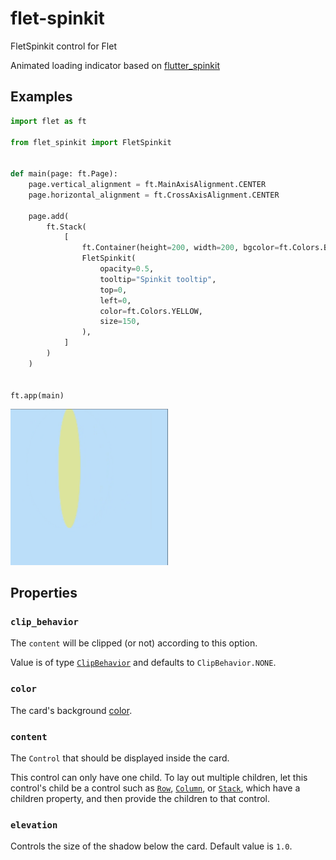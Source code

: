 # flet-spinkit
FletSpinkit control for Flet

Animated loading indicator based on [flutter_spinkit](https://pub.dev/packages/flutter_spinkit)

## Examples

```python
import flet as ft

from flet_spinkit import FletSpinkit


def main(page: ft.Page):
    page.vertical_alignment = ft.MainAxisAlignment.CENTER
    page.horizontal_alignment = ft.CrossAxisAlignment.CENTER

    page.add(
        ft.Stack(
            [
                ft.Container(height=200, width=200, bgcolor=ft.Colors.BLUE_100),
                FletSpinkit(
                    opacity=0.5,
                    tooltip="Spinkit tooltip",
                    top=0,
                    left=0,
                    color=ft.Colors.YELLOW,
                    size=150,
                ),
            ]
        )
    )


ft.app(main)

```

<img src="media/spinkit.gif" width="50%" />

## Properties

### `clip_behavior`

The `content` will be clipped (or not) according to this option.

Value is of type [`ClipBehavior`](/docs/reference/types/clipbehavior) and defaults to `ClipBehavior.NONE`.

### `color`

The card's background [color](/docs/reference/colors).

### `content`

The `Control` that should be displayed inside the card.

This control can only have one child. To lay out multiple children, let this control's child be a control such as [`Row`](/docs/controls/row), [`Column`](/docs/controls/column), or [`Stack`](/docs/controls/stack), which have a children property, and then provide the children to that control.

### `elevation`

Controls the size of the shadow below the card. Default value is `1.0`.